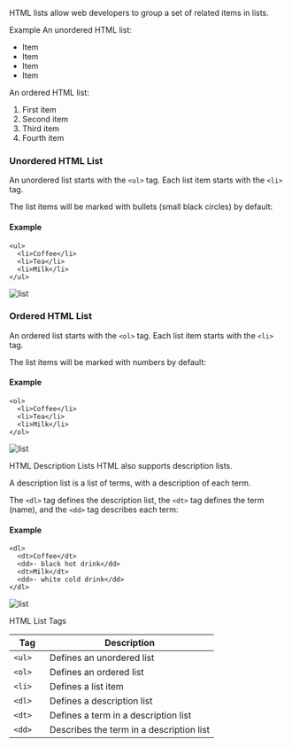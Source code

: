 HTML lists allow web developers to group a set of related items in lists.

Example
An unordered HTML list:

- Item
- Item
- Item
- Item

An ordered HTML list:

1. First item
2. Second item
3. Third item
4. Fourth item

### Unordered HTML List

An unordered list starts with the `<ul>` tag. Each list item starts with the `<li>` tag.

The list items will be marked with bullets (small black circles) by default:

#### Example

```
<ul>
  <li>Coffee</li>
  <li>Tea</li>
  <li>Milk</li>
</ul>
```

![list](\img\unorder-list.PNG)

### Ordered HTML List

An ordered list starts with the `<ol>` tag. Each list item starts with the `<li>` tag.

The list items will be marked with numbers by default:

#### Example

```
<ol>
  <li>Coffee</li>
  <li>Tea</li>
  <li>Milk</li>
</ol>
```

![list](\img\order-list.PNG)

HTML Description Lists
HTML also supports description lists.

A description list is a list of terms, with a description of each term.

The `<dl>` tag defines the description list, the `<dt>` tag defines the term (name), and the `<dd>` tag describes each term:

#### Example

```
<dl>
  <dt>Coffee</dt>
  <dd>- black hot drink</dd>
  <dt>Milk</dt>
  <dd>- white cold drink</dd>
</dl>
```

![list](\img\descri-list-list.PNG)

HTML List Tags

| Tag      | Description                              |
| -------- | ---------------------------------------- |
| `<ul>  ` | Defines an unordered list                |
| `<ol> `  | Defines an ordered list                  |
| `<li>  ` | Defines a list item                      |
| `<dl>  ` | Defines a description list               |
| `<dt> `  | Defines a term in a description list     |
| `<dd>  ` | Describes the term in a description list |
